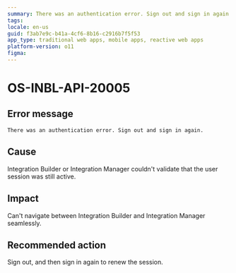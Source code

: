 ```yaml
---
summary: There was an authentication error. Sign out and sign in again.
tags:
locale: en-us
guid: f3ab7e9c-b41a-4cf6-8b16-c2916b7f5f53
app_type: traditional web apps, mobile apps, reactive web apps
platform-version: o11
figma:
---
```


# OS-INBL-API-20005

## Error message

`There was an authentication error. Sign out and sign in again.`

## Cause

Integration Builder or Integration Manager couldn't validate that the user session was still active.

## Impact

Can't navigate between Integration Builder and Integration Manager seamlessly.

## Recommended action

Sign out, and then sign in again to renew the session.
